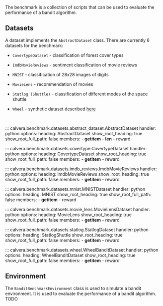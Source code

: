 The benchmark is a collection of scripts that can be used to evaluate the performance of a bandit algorithm.

## **Datasets**
A dataset implements the `AbstractDataset` class. There are currently 6 datasets for the benchmark:

- `CovertypeDataset` - classification of forest cover types

- `ImdbMovieReviews` - sentiment classification of movie reviews

- `MNIST` - classification of 28x28 images of digits

- `MovieLens` - recommendation of movies

- `Statlog (Shuttle)` - classification of different modes of the space shuttle

- `Wheel` - synthetic dataset described [here](https://arxiv.org/abs/1802.09127) 

<br>

::: calvera.benchmark.datasets.abstract_dataset.AbstractDataset
    handler: python
    options:
      heading: AbstractDataset
      show_root_heading: true
      show_root_full_path: false
      members: 
        - __getitem__
        - __len__
        - reward

::: calvera.benchmark.datasets.covertype.CovertypeDataset
    handler: python
    options:
      heading: CovertypeDataset
      show_root_heading: true
      show_root_full_path: false
      members:
        - __getitem__
        - reward

::: calvera.benchmark.datasets.imdb_reviews.ImdbMovieReviews
    handler: python
    options:
      heading: ImdbMovieReviews
      show_root_heading: true
      show_root_full_path: false
      members:
        - __getitem__
        - reward

::: calvera.benchmark.datasets.mnist.MNISTDataset
    handler: python
    options:
      heading: MNIST
      show_root_heading: true
      show_root_full_path: false
      members:
        - __getitem__
        - reward

::: calvera.benchmark.datasets.movie_lens.MovieLensDataset
    handler: python
    options:
      heading: MovieLens
      show_root_heading: true
      show_root_full_path: false
      members:
        - __getitem__
        - reward

::: calvera.benchmark.datasets.statlog.StatlogDataset
    handler: python
    options:
      heading: StatlogShuttle
      show_root_heading: true
      show_root_full_path: false
      members:
        - __getitem__
        - reward

::: calvera.benchmark.datasets.wheel.WheelBanditDataset
    handler: python
    options:
      heading: WheelBanditDataset
      show_root_heading: true
      show_root_full_path: false
      members: 
        - __getitem__
        - reward

## **Environment**

The `BanditBenchmarkEnvironment` class is used to simulate a bandit environment. It is used to evaluate the performance of a bandit algorithm.
TODO
